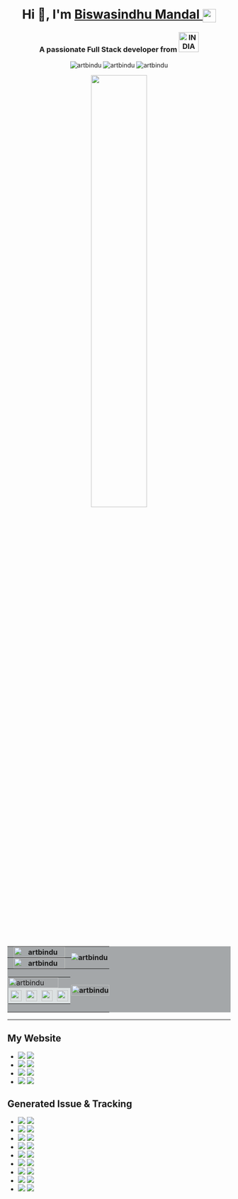 <h1 align="center">Hi 👋, I'm 
	<a href="https://artbindu-app.github.io/whoami/index.html" target="_blank">
        Biswasindhu Mandal 
	    <img align="center" padding="1px" src="https://artbindu-app.github.io/whoami/favicon.ico" height="30px">
	</a>
</h1>
<h3 align="center">A passionate Full Stack developer from 
    <a href="https://knowindia.india.gov.in/profile/" target="_blank">
        <img src="https://blogger.googleusercontent.com/img/b/R29vZ2xl/AVvXsEiX6TH3MXo-zzVneKFhf0bTdzzLuz_fWp6Ls4F6Z43WP1o7KnFuk3y2oYc3PcKZ9D5ybFksoxL84ZMfiOycWdOJ9DiwTlayyHqriSHba3oand3sqRsqtItMAdcwfrctHVn_p_xyqUbDx9s/s1600/India_flag_with_emblem.gif" width="45" alt="INDIA">
    </a>
</h3>
<div align="center">
    <!-- <img src="https://komarev.com/ghpvc/?username=artbindu&label=Profile%20views&color=0e75b6&style=flat" alt="artbindu"/> -->
    <img src="https://img.shields.io/badge/@rt-B!ndu-gr" alt="artbindu">
    <img src="https://img.shields.io/github/stars/artbindu?style=flat" alt="artbindu">
    <img src="https://img.shields.io/github/followers/artbindu?style=flat" alt="artbindu">
</div>
<p align="center"> 
    <a href="https://stackoverflow.com/users/10850045/art-bindu?tab=profile">
        <img align="center" src="https://so-stats-kurt-liao.vercel.app/api?user=10850045" width="50%"/>
    </a>
</p>

<table style="border-collapse: collapse;background-color:rgb(164, 167, 169);">
    <tr>
		<th style="padding:0;margin:0;">
		    <img align="center" src="https://github-readme-stats.vercel.app/api?username=artbindu&show_icons=true&theme=dark#gh-dark-mode-only&locale=en" alt="artbindu" width="90%"/>
		</th>
        <th rowspan="2" style="padding:0;margin:0;">
		    <img align="left" src="https://github-readme-stats.vercel.app/api/top-langs?username=artbindu&show_icons=true&locale=en&langs_count=10&theme=dark#gh-dark-mode-only" alt="artbindu"/>
		</th>
	</tr>
    <tr> <!-- demolab configure: https://streak-stats.demolab.com/demo/?user=artbindu -->
        <th style="padding:0;margin:0;">
		    <img align="center" src="https://streak-stats.demolab.com/?user=artbindu&theme=github-green-purple&hide_border=true&short_numbers=true" alt="artbindu" width="90%"/>
		</th>
    </tr>
    <tr>
		<th style="padding:0;margin:0;">
            <table style="padding:2px">
                <tr><!-- https://in.linkedin.com/in/artbindu?trk=profile-badge -->
                    <td colspan="4" style="padding:0;margin:0;">
                       <a href="https://www.hackerrank.com/artbindu">
                            <img align="center" src="https://hackerrank-badges.vercel.app/artbindu" alt="artbindu" width="90%"/>
                        </a>
                    </td>
                </tr>
                <tr>
                    <td align="center" style="padding:0;margin:0;">
                        <a href="https://www.hackerearth.com/@artbindu">
                            <img align="center" width="25px" style="background-color:rgb(220, 225, 226);padding:5px;" src="https://cdn.simpleicons.org/hackerearth/lblue"/>
                        </a>
                    </td>
                    <td align="center" style="padding:0;margin:0;"> <!-- https://leetcode-badge-showcase.vercel.app/api?username=artbindu -->
                        <a href="https://leetcode.com/artbindu/">
                            <img align="center" width="25px" style="background-color:rgb(220, 225, 226);padding:5px;" src="https://cdn.simpleicons.org/leetcode"/>
                        </a>
                    </td>
                    <td align="center" style="padding:0;margin:0;">
                        <a href="https://bitbucket.org/artbindu/">
                            <img align="center" width="25px" style="background-color:rgb(220, 225, 226);padding:5px;" src="https://cdn.simpleicons.org/bitbucket/lblue"/>
                        </a>
                    </td>
                    <td align="center" style="padding:0;margin:0;">
                        <a href="https://in.linkedin.com/in/artbindu?trk=profile-badge">
                            <img align="center" width="25px" style="background-color:rgb(220, 225, 226);padding:5px;" src="https://artbindu-app.github.io/whoami/images/icons/linkedin-icon.svg"/>
                        </a>
                    </td>
                </tr>
            </table>
		</th>
	   <th style="padding:0;margin:0;">
			<a href="https://github.com/ryo-ma/github-profile-trophy">
                <img src="https://github-profile-trophy.vercel.app/?username=artbindu&theme=onedark&margin-w=3&column=3" alt="artbindu" width="100%"/>
            </a>
		</th>
    </tr>
</table>

<!-- ## Connect With Me
<div class="badge-base LI-profile-badge" data-locale="en_US" data-size="medium" data-theme="dark" data-type="HORIZONTAL" data-vanity="artbindu" data-version="v1"><a class="badge-base__link LI-simple-link" href="https://in.linkedin.com/in/artbindu?trk=profile-badge"></a></div>
<script src="https://platform.linkedin.com/badges/js/profile.js" async defer type="text/javascript"></script> -->
<hr/>

## My Website

- <img src="https://img.shields.io/badge/📌-ebf4f4"> <a href="https://artbindu-app.github.io/roundoff_number/index.html" target="_blank"><img src="https://img.shields.io/badge/✄-Round Off Decimal Number-blue?logo=Math&logoColor=black"></a>
- <img src="https://img.shields.io/badge/📌-ebf4f4"> <a href="https://artbindu-app.github.io/essential_command/index.html" target="_blank"><img src="https://img.shields.io/badge/Essential Command-black?logo=app-store&logoColor=white"></a>
- <img src="https://img.shields.io/badge/📌-ebf4f4"> <a href="https://artbindu-app.github.io/roundoff_number/converter.html" target="_blank"><img src="https://img.shields.io/badge/📟 Basic Convertor-purple"></a>
- <img src="https://img.shields.io/badge/📌-ebf4f4"> <a href="https://artbindu-app.github.io/roundoff_number/node-version.html" target="_blank"><img src="https://img.shields.io/badge/node.js-Versions-gr?logo=nodedotjs&logoColor=green"></a>

## Generated Issue & Tracking

- <img src="https://img.shields.io/badge/☐-gray"> <a href="https://github.com/johngeorgewright/grunt-http/issues/59" target="_blank"><img src="https://img.shields.io/badge/grunt--http-red"></a>
- <img src="https://img.shields.io/badge/☐-gray"> <a href="https://github.com/pocesar/grunt-mocha-istanbul/issues/75" target="_blank"><img src="https://img.shields.io/badge/grunt--mocha--istanbul-red"></a>
- <img src="https://img.shields.io/badge/☐-gray"> <a href="https://github.com/istanbuljs/nyc/issues/1491" target="_blank"><img src="https://img.shields.io/badge/istanbuljs/nyc-yellow"></a>
- <img src="https://img.shields.io/badge/✔-logo"> <a href="https://github.com/gruntjs/grunt/issues/1752" target="_blank"><img src="https://img.shields.io/badge/gruntjs/grunt-mazenda"></a>
- <img src="https://img.shields.io/badge/☐-gray"> <a href="https://github.com/janaindrajit/primePy/issues/7" target="_blank"><img src="https://img.shields.io/badge/primePy-green"></a>
- <img src="https://img.shields.io/badge/☐-gray"> <a href="https://github.com/janaindrajit/primePy/issues/8" target="_blank"><img src="https://img.shields.io/badge/primePy-green"></a>
- <img src="https://img.shields.io/badge/✔-logo"> <a href="https://developer.bitmovin.com/playback/docs/release-notes-web#81200" target="_blank"><img src="https://img.shields.io/badge/bitmovinPlayer-blue"></a>
- <img src="https://img.shields.io/badge/✔-logo"> <a href="https://github.com/videojs/video.js/issues/8306" target="_blank"><img src="https://img.shields.io/badge/videojs-purple"></a>
- <img src="https://img.shields.io/badge/✔-logo"> <a href="https://github.com/oracle/node-oracledb/issues/1681" target="_blank"><img src="https://img.shields.io/badge/Oracle SQL-pink"></a>
